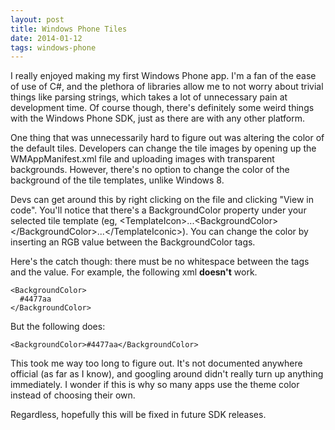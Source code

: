 ```yaml
---
layout: post
title: Windows Phone Tiles
date: 2014-01-12
tags: windows-phone
---
```


I really enjoyed making my first Windows Phone app. I'm a fan of the ease of use of C#, and the plethora of libraries allow me to not worry about trivial things like parsing strings, which takes a lot of unnecessary pain at development time. Of course though, there's definitely some weird things with the Windows Phone SDK, just as there are with any other platform.

One thing that was unnecessarily hard to figure out was altering the color of the default tiles. Developers can change the tile images by opening up the WMAppManifest.xml file and uploading images with transparent backgrounds. However, there's no option to change the color of the background of the tile templates, unlike Windows 8.

Devs can get around this by right clicking on the file and clicking "View in code". You'll notice that there's a BackgroundColor property under your selected tile template (eg, &#060;TemplateIcon&#062;...&#060;BackgroundColor&#062;&#060;/BackgroundColor&#062;...&#060;/TemplateIconic&#062;). You can change the color by inserting an RGB value between the BackgroundColor tags.

Here's the catch though: there must be no whitespace between the tags and the value. For example, the following xml <b>doesn't</b> work.

<code>&#060;BackgroundColor&#062;
<span style="margin-left: 15px">#4477aa</span>
&#060;/BackgroundColor&#062;</code>

But the following does:

<code>&#060;BackgroundColor&#062;#4477aa&#060;/BackgroundColor&#062;</code>

This took me way too long to figure out. It's not documented anywhere official (as far as I know), and googling around didn't really turn up anything immediately. I wonder if this is why so many apps use the theme color instead of choosing their own.

Regardless, hopefully this will be fixed in future SDK releases.